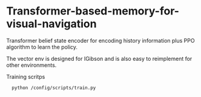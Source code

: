 # Transformer-based-memory-for-visual-navigation
Transformer belief state encoder for encoding history information
plus PPO algorithm to learn the policy.

The vector env is designed for IGibson and is also easy to reimplement for other environments.

Training scritps
```
  python /config/scripts/train.py
```
